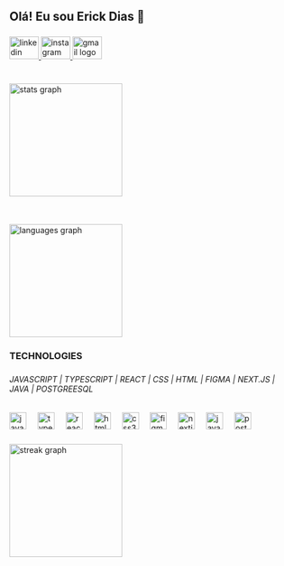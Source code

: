 <h2 align="left">Olá! Eu sou Erick Dias 👋</h2>

###

<div align="left">
  <a href="https://www.linkedin.com/in/erick-dias041/" target="_blank">
    <img src="https://raw.githubusercontent.com/maurodesouza/profile-readme-generator/master/src/assets/icons/social/linkedin/default.svg" width="52" height="40" alt="linkedin logo"  />
  </a>
  <a href="https://www.instagram.com/_erick.dias/" target="_blank">
    <img src="https://raw.githubusercontent.com/maurodesouza/profile-readme-generator/master/src/assets/icons/social/instagram/default.svg" width="52" height="40" alt="instagram logo"  />
  </a>
  <a href="https://mail.google.com/mail/u/0/#inbox?compose=CllgCKCDlgwwPwDxmbFlPMhXqpwgcwjbHdFdZhcgMMBfvTFHVlGSgLLTWBfLSksnrCNtwsfgTsq" target="_blank">
    <img src="https://raw.githubusercontent.com/maurodesouza/profile-readme-generator/master/src/assets/icons/social/gmail/default.svg" width="52" height="40" alt="gmail logo"  />
  </a>
</div>

###

<br clear="both">

<div align="left" style="display: flex; flex-direction: column;">
  <img src="https://github-readme-stats.vercel.app/api?username=erick-dias&hide_title=false&hide_rank=false&show_icons=true&include_all_commits=true&count_private=true&disable_animations=false&theme=tokyonight&locale=en&hide_border=true" height="200" alt="stats graph" />

  <br>
    <br>

 <img src="https://github-readme-stats.vercel.app/api/top-langs?username=erick-dias&locale=en&hide_title=false&layout=compact&card_width=320&langs_count=5&theme=tokyonight&hide_border=true" height="200" alt="languages graph" style="margin-top: 15px;" />
      
</div>


<h3 align="left">TECHNOLOGIES</h3>

###

<h6 align="left">JAVASCRIPT | TYPESCRIPT | REACT | CSS | HTML | FIGMA | NEXT.JS | JAVA | POSTGREESQL</h6>

###

<div align="left">
  <img src="https://cdn.jsdelivr.net/gh/devicons/devicon/icons/javascript/javascript-original.svg" height="30" alt="javascript logo"  />
  <img width="12" />
  <img src="https://cdn.jsdelivr.net/gh/devicons/devicon/icons/typescript/typescript-original.svg" height="30" alt="typescript logo"  />
  <img width="12" />
  <img src="https://cdn.jsdelivr.net/gh/devicons/devicon/icons/react/react-original.svg" height="30" alt="react logo"  />
  <img width="12" />
  <img src="https://cdn.jsdelivr.net/gh/devicons/devicon/icons/html5/html5-original.svg" height="30" alt="html5 logo"  />
  <img width="12" />
  <img src="https://cdn.jsdelivr.net/gh/devicons/devicon/icons/css3/css3-original.svg" height="30" alt="css3 logo"  />
  <img width="12" />
  <img src="https://cdn.jsdelivr.net/gh/devicons/devicon/icons/figma/figma-original.svg" height="30" alt="figma logo"  />
  <img width="12" />
  <img src="https://cdn.jsdelivr.net/gh/devicons/devicon/icons/nextjs/nextjs-original.svg" height="30" alt="nextjs logo"  />
  <img width="12" />
  <img src="https://cdn.jsdelivr.net/gh/devicons/devicon/icons/java/java-original.svg" height="30" alt="java logo"  />
  <img width="12" />
  <img src="https://cdn.jsdelivr.net/gh/devicons/devicon/icons/postgresql/postgresql-original.svg" height="30" alt="postgresql logo"  />
</div>

###

<div align="left">
  <img src="https://streak-stats.demolab.com?user=erick-dias&locale=en&mode=daily&theme=tokyonight&hide_border=true&border_radius=5&order=3" height="200" alt="streak graph"  />
</div>



###
